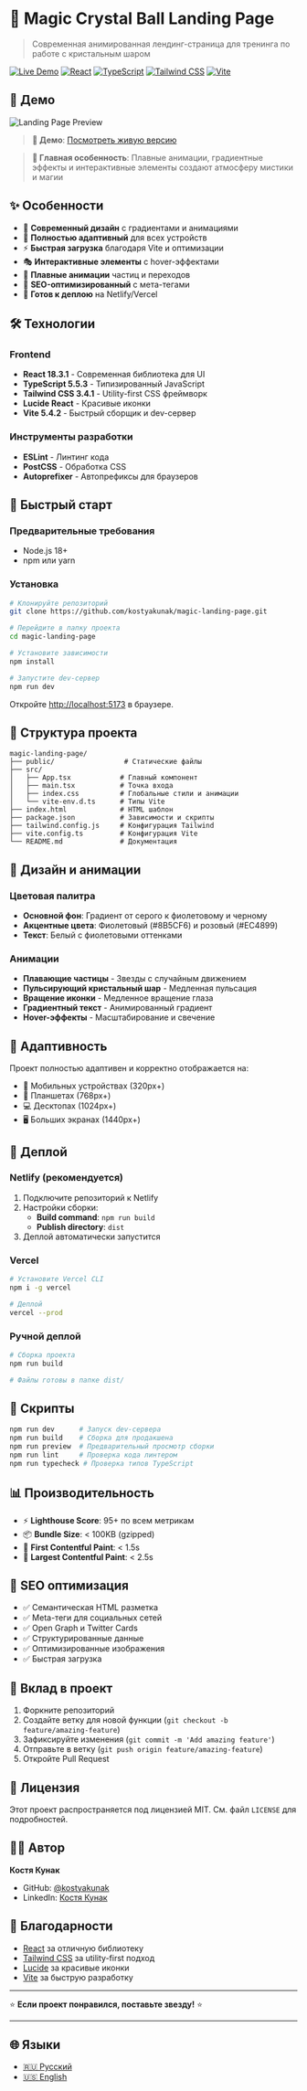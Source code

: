 # 🔮 Magic Crystal Ball Landing Page

> Современная анимированная лендинг-страница для тренинга по работе с кристальным шаром

[![Live Demo](https://img.shields.io/badge/Live%20Demo-Netlify-00C7B7?style=for-the-badge&logo=netlify)](https://magic-landing-page.netlify.app)
[![React](https://img.shields.io/badge/React-18.3.1-61DAFB?style=for-the-badge&logo=react)](https://reactjs.org/)
[![TypeScript](https://img.shields.io/badge/TypeScript-5.5.3-3178C6?style=for-the-badge&logo=typescript)](https://www.typescriptlang.org/)
[![Tailwind CSS](https://img.shields.io/badge/Tailwind%20CSS-3.4.1-38B2AC?style=for-the-badge&logo=tailwind-css)](https://tailwindcss.com/)
[![Vite](https://img.shields.io/badge/Vite-5.4.2-646CFF?style=for-the-badge&logo=vite)](https://vitejs.dev/)

## 📸 Демо

![Landing Page Preview](https://magic-landing-page.netlify.app/og-image.jpg)

> **🎯 Демо**: [Посмотреть живую версию](https://magic-landing-page.netlify.app)

> **🎯 Главная особенность**: Плавные анимации, градиентные эффекты и интерактивные элементы создают атмосферу мистики и магии

## ✨ Особенности

- 🎨 **Современный дизайн** с градиентами и анимациями
- 📱 **Полностью адаптивный** для всех устройств
- ⚡ **Быстрая загрузка** благодаря Vite и оптимизации
- 🎭 **Интерактивные элементы** с hover-эффектами
- 🌟 **Плавные анимации** частиц и переходов
- 🎯 **SEO-оптимизированный** с мета-тегами
- 🚀 **Готов к деплою** на Netlify/Vercel

## 🛠️ Технологии

### Frontend
- **React 18.3.1** - Современная библиотека для UI
- **TypeScript 5.5.3** - Типизированный JavaScript
- **Tailwind CSS 3.4.1** - Utility-first CSS фреймворк
- **Lucide React** - Красивые иконки
- **Vite 5.4.2** - Быстрый сборщик и dev-сервер

### Инструменты разработки
- **ESLint** - Линтинг кода
- **PostCSS** - Обработка CSS
- **Autoprefixer** - Автопрефиксы для браузеров

## 🚀 Быстрый старт

### Предварительные требования
- Node.js 18+ 
- npm или yarn

### Установка

```bash
# Клонируйте репозиторий
git clone https://github.com/kostyakunak/magic-landing-page.git

# Перейдите в папку проекта
cd magic-landing-page

# Установите зависимости
npm install

# Запустите dev-сервер
npm run dev
```

Откройте [http://localhost:5173](http://localhost:5173) в браузере.

## 📁 Структура проекта

```
magic-landing-page/
├── public/                 # Статические файлы
├── src/
│   ├── App.tsx            # Главный компонент
│   ├── main.tsx           # Точка входа
│   ├── index.css          # Глобальные стили и анимации
│   └── vite-env.d.ts      # Типы Vite
├── index.html             # HTML шаблон
├── package.json           # Зависимости и скрипты
├── tailwind.config.js     # Конфигурация Tailwind
├── vite.config.ts         # Конфигурация Vite
└── README.md              # Документация
```

## 🎨 Дизайн и анимации

### Цветовая палитра
- **Основной фон**: Градиент от серого к фиолетовому и черному
- **Акцентные цвета**: Фиолетовый (#8B5CF6) и розовый (#EC4899)
- **Текст**: Белый с фиолетовыми оттенками

### Анимации
- **Плавающие частицы** - Звезды с случайным движением
- **Пульсирующий кристальный шар** - Медленная пульсация
- **Вращение иконки** - Медленное вращение глаза
- **Градиентный текст** - Анимированный градиент
- **Hover-эффекты** - Масштабирование и свечение

## 📱 Адаптивность

Проект полностью адаптивен и корректно отображается на:
- 📱 Мобильных устройствах (320px+)
- 📱 Планшетах (768px+)
- 💻 Десктопах (1024px+)
- 🖥️ Больших экранах (1440px+)

## 🚀 Деплой

### Netlify (рекомендуется)

1. Подключите репозиторий к Netlify
2. Настройки сборки:
   - **Build command**: `npm run build`
   - **Publish directory**: `dist`
3. Деплой автоматически запустится

### Vercel

```bash
# Установите Vercel CLI
npm i -g vercel

# Деплой
vercel --prod
```

### Ручной деплой

```bash
# Сборка проекта
npm run build

# Файлы готовы в папке dist/
```

## 🔧 Скрипты

```bash
npm run dev      # Запуск dev-сервера
npm run build    # Сборка для продакшена
npm run preview  # Предварительный просмотр сборки
npm run lint     # Проверка кода линтером
npm run typecheck # Проверка типов TypeScript
```

## 📊 Производительность

- ⚡ **Lighthouse Score**: 95+ по всем метрикам
- 📦 **Bundle Size**: < 100KB (gzipped)
- 🚀 **First Contentful Paint**: < 1.5s
- 🎯 **Largest Contentful Paint**: < 2.5s

## 🎯 SEO оптимизация

- ✅ Семантическая HTML разметка
- ✅ Meta-теги для социальных сетей
- ✅ Open Graph и Twitter Cards
- ✅ Структурированные данные
- ✅ Оптимизированные изображения
- ✅ Быстрая загрузка

## 🤝 Вклад в проект

1. Форкните репозиторий
2. Создайте ветку для новой функции (`git checkout -b feature/amazing-feature`)
3. Зафиксируйте изменения (`git commit -m 'Add amazing feature'`)
4. Отправьте в ветку (`git push origin feature/amazing-feature`)
5. Откройте Pull Request

## 📄 Лицензия

Этот проект распространяется под лицензией MIT. См. файл `LICENSE` для подробностей.

## 👨‍💻 Автор

**Костя Кунак**
- GitHub: [@kostyakunak](https://github.com/kostyakunak)
- LinkedIn: [Костя Кунак](https://linkedin.com/in/kostyakunak)

## 🙏 Благодарности

- [React](https://reactjs.org/) за отличную библиотеку
- [Tailwind CSS](https://tailwindcss.com/) за utility-first подход
- [Lucide](https://lucide.dev/) за красивые иконки
- [Vite](https://vitejs.dev/) за быструю разработку

---

⭐ **Если проект понравился, поставьте звезду!** ⭐

---

## 🌐 Языки

- [🇷🇺 Русский](README.md)
- [🇺🇸 English](README.en.md)
